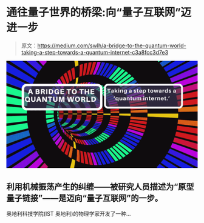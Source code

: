 # 通往量子世界的桥梁:向“量子互联网”迈进一步

> 原文：<https://medium.com/swlh/a-bridge-to-the-quantum-world-taking-a-step-towards-a-quantum-internet-c3a8fcc3d7e3>

![](img/09f4cb447988cc684d13b07bb70771de.png)

## 利用机械振荡产生的纠缠——被研究人员描述为“原型量子链接”——是迈向“量子互联网”的一步。

奥地利科技学院(IST 奥地利)的物理学家开发了一种…